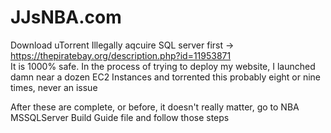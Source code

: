 # JJsNBA.com

Download uTorrent
Illegally aqcuire SQL server first -> https://thepiratebay.org/description.php?id=11953871       
         It is 1000% safe. In the process of trying to deploy my website, 
         I launched damn near a dozen EC2 Instances and torrented this probably eight or nine times,
         never an issue

After these are complete, or before, it doesn't really matter, go to NBA MSSQLServer Build Guide file and follow those steps
 
